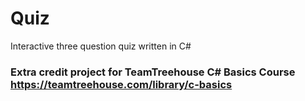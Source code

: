 # Quiz
Interactive three question quiz written in C#

### Extra credit project for TeamTreehouse C# Basics Course https://teamtreehouse.com/library/c-basics
